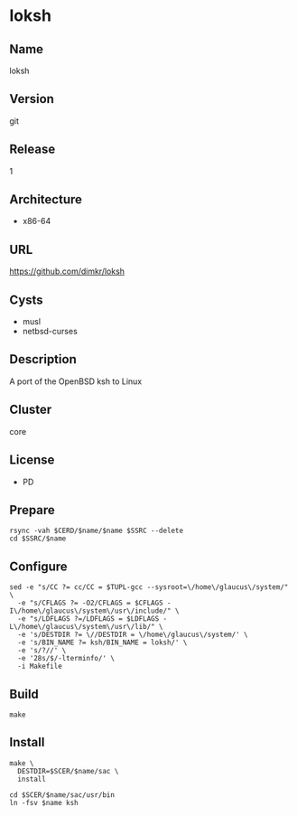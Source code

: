 # loksh

## Name
loksh

## Version
git

## Release
1

## Architecture
* x86-64

## URL
https://github.com/dimkr/loksh

## Cysts
* musl
* netbsd-curses

## Description
A port of the OpenBSD ksh to Linux

## Cluster
core

## License
* PD

## Prepare
```shell
rsync -vah $CERD/$name/$name $SSRC --delete
cd $SSRC/$name
```

## Configure
```shell
sed -e "s/CC ?= cc/CC = $TUPL-gcc --sysroot=\/home\/glaucus\/system/" \
  -e "s/CFLAGS ?= -O2/CFLAGS = $CFLAGS -I\/home\/glaucus\/system\/usr\/include/" \
  -e "s/LDFLAGS ?=/LDFLAGS = $LDFLAGS -L\/home\/glaucus\/system\/usr\/lib/" \
  -e 's/DESTDIR ?= \//DESTDIR = \/home\/glaucus\/system/' \
  -e 's/BIN_NAME ?= ksh/BIN_NAME = loksh/' \
  -e 's/?//' \
  -e '28s/$/-lterminfo/' \
  -i Makefile
```

## Build
```shell
make
```

## Install
```shell
make \
  DESTDIR=$SCER/$name/sac \
  install
```

```shell
cd $SCER/$name/sac/usr/bin
ln -fsv $name ksh
```

